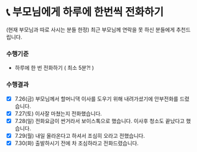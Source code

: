 # 📞 부모님에게 하루에 한번씩 전화하기
(현재 부모님과 따로 사시는 분들 한정) 최근 부모님께 연락을 못 하신 분들에게 추천드립니다.  
### 수행기준
 - 하루에 한 번 전화하기 ( 최소 5분?! )

 ### 수행결과
 - [x] 7.26(금)  부모님께서 할머니댁 이사를 도우기 위해 내려가셨기에 안부전화를 드렸습니다.
 - [x] 7.27(토)  이사잘 마쳤는지 전화했습니다.
 - [x] 7.28(일)  전화요금이 싼거라서 보이스톡으로 했습니다. 이사후 청소도 끝났다고 했습니다.
 - [x] 7.29(월)  내일 올라온다고 하셔서 조심히 오라고 전했습니다.
 - [x] 7.30(화)  출발하시기 전에 차 조심하라고 전화드렸습니다.
